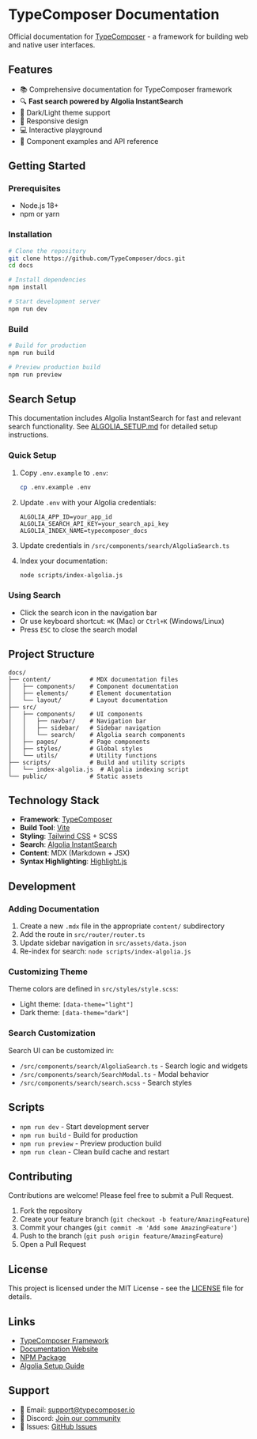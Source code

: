 # TypeComposer Documentation

Official documentation for [TypeComposer](https://github.com/typecomposer/typecomposer) - a framework for building web and native user interfaces.

## Features

- 📚 Comprehensive documentation for TypeComposer framework
- 🔍 **Fast search powered by Algolia InstantSearch**
- 🎨 Dark/Light theme support
- 📱 Responsive design
- 💻 Interactive playground
- 🎯 Component examples and API reference

## Getting Started

### Prerequisites

- Node.js 18+ 
- npm or yarn

### Installation

```bash
# Clone the repository
git clone https://github.com/TypeComposer/docs.git
cd docs

# Install dependencies
npm install

# Start development server
npm run dev
```

### Build

```bash
# Build for production
npm run build

# Preview production build
npm run preview
```

## Search Setup

This documentation includes Algolia InstantSearch for fast and relevant search functionality. See [ALGOLIA_SETUP.md](./ALGOLIA_SETUP.md) for detailed setup instructions.

### Quick Setup

1. Copy `.env.example` to `.env`:
   ```bash
   cp .env.example .env
   ```

2. Update `.env` with your Algolia credentials:
   ```env
   ALGOLIA_APP_ID=your_app_id
   ALGOLIA_SEARCH_API_KEY=your_search_api_key
   ALGOLIA_INDEX_NAME=typecomposer_docs
   ```

3. Update credentials in `/src/components/search/AlgoliaSearch.ts`

4. Index your documentation:
   ```bash
   node scripts/index-algolia.js
   ```

### Using Search

- Click the search icon in the navigation bar
- Or use keyboard shortcut: `⌘K` (Mac) or `Ctrl+K` (Windows/Linux)
- Press `ESC` to close the search modal

## Project Structure

```
docs/
├── content/           # MDX documentation files
│   ├── components/    # Component documentation
│   ├── elements/      # Element documentation
│   └── layout/        # Layout documentation
├── src/
│   ├── components/    # UI components
│   │   ├── navbar/    # Navigation bar
│   │   ├── sidebar/   # Sidebar navigation
│   │   └── search/    # Algolia search components
│   ├── pages/         # Page components
│   ├── styles/        # Global styles
│   └── utils/         # Utility functions
├── scripts/           # Build and utility scripts
│   └── index-algolia.js  # Algolia indexing script
└── public/            # Static assets
```

## Technology Stack

- **Framework**: [TypeComposer](https://github.com/typecomposer/typecomposer)
- **Build Tool**: [Vite](https://vitejs.dev/)
- **Styling**: [Tailwind CSS](https://tailwindcss.com/) + SCSS
- **Search**: [Algolia InstantSearch](https://www.algolia.com/doc/guides/building-search-ui/what-is-instantsearch/js/)
- **Content**: MDX (Markdown + JSX)
- **Syntax Highlighting**: [Highlight.js](https://highlightjs.org/)

## Development

### Adding Documentation

1. Create a new `.mdx` file in the appropriate `content/` subdirectory
2. Add the route in `src/router/router.ts`
3. Update sidebar navigation in `src/assets/data.json`
4. Re-index for search: `node scripts/index-algolia.js`

### Customizing Theme

Theme colors are defined in `src/styles/style.scss`:
- Light theme: `[data-theme="light"]`
- Dark theme: `[data-theme="dark"]`

### Search Customization

Search UI can be customized in:
- `/src/components/search/AlgoliaSearch.ts` - Search logic and widgets
- `/src/components/search/SearchModal.ts` - Modal behavior
- `/src/components/search/search.scss` - Search styles

## Scripts

- `npm run dev` - Start development server
- `npm run build` - Build for production
- `npm run preview` - Preview production build
- `npm run clean` - Clean build cache and restart

## Contributing

Contributions are welcome! Please feel free to submit a Pull Request.

1. Fork the repository
2. Create your feature branch (`git checkout -b feature/AmazingFeature`)
3. Commit your changes (`git commit -m 'Add some AmazingFeature'`)
4. Push to the branch (`git push origin feature/AmazingFeature`)
5. Open a Pull Request

## License

This project is licensed under the MIT License - see the [LICENSE](LICENSE) file for details.

## Links

- [TypeComposer Framework](https://github.com/typecomposer/typecomposer)
- [Documentation Website](https://www.typecomposer.io)
- [NPM Package](https://www.npmjs.com/package/typecomposer)
- [Algolia Setup Guide](./ALGOLIA_SETUP.md)

## Support

- 📧 Email: support@typecomposer.io
- 💬 Discord: [Join our community](https://discord.gg/typecomposer)
- 🐛 Issues: [GitHub Issues](https://github.com/TypeComposer/docs/issues)
